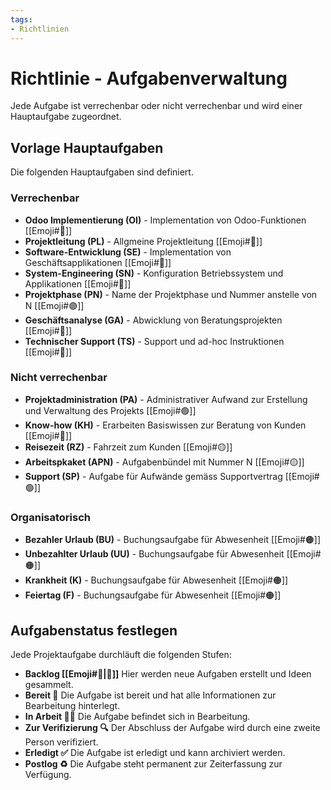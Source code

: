```yaml
---
tags:
- Richtlinien
---
```

# Richtlinie - Aufgabenverwaltung

Jede Aufgabe ist verrechenbar oder nicht verrechenbar und wird einer Hauptaufgabe zugeordnet.

## Vorlage Hauptaufgaben

Die folgenden Hauptaufgaben sind definiert.

### Verrechenbar

* **Odoo Implementierung (OI)** - Implementation von Odoo-Funktionen [[Emoji#🔴]]
* **Projektleitung (PL)** - Allgmeine Projektleitung [[Emoji#🔴]]
* **Software-Entwicklung (SE)** - Implementation von Geschäftsapplikationen [[Emoji#🔴]]
* **System-Engineering (SN)** - Konfiguration Betriebssystem und Applikationen [[Emoji#🔴]]
* **Projektphase (PN)** - Name der Projektphase und Nummer anstelle von N [[Emoji#🟣]]
* **Geschäftsanalyse (GA)** - Abwicklung von Beratungsprojekten [[Emoji#🔴]]
* **Technischer Support (TS)** - Support und ad-hoc Instruktionen [[Emoji#🔴]]

### Nicht verrechenbar

* **Projektadministration (PA)** - Administrativer Aufwand zur Erstellung und Verwaltung des Projekts [[Emoji#🟢]]
* **Know-how (KH)** - Erarbeiten Basiswissen zur Beratung von Kunden [[Emoji#🔵]]
* **Reisezeit (RZ)** - Fahrzeit zum Kunden [[Emoji#🟡]]
* **Arbeitspkaket (APN)** - Aufgabenbündel mit Nummer N [[Emoji#🟡]]
* **Support (SP)** - Aufgabe für Aufwände gemäss Supportvertrag [[Emoji#🟢]]

### Organisatorisch

* **Bezahler Urlaub (BU)** - Buchungsaufgabe für Abwesenheit [[Emoji#🟠]]
* **Unbezahlter Urlaub (UU)** - Buchungsaufgabe für Abwesenheit [[Emoji#🟠]]
* **Krankheit (K)** - Buchungsaufgabe für Abwesenheit [[Emoji#🟠]]
* **Feiertag (F)** - Buchungsaufgabe für Abwesenheit [[Emoji#🟠]]

## Aufgabenstatus festlegen

Jede Projektaufgabe durchläuft die folgenden Stufen:
* **Backlog [[Emoji#🎒|🎒]]** Hier werden neue Aufgaben erstellt und Ideen gesammelt.
* **Bereit 🏁** Die Aufgabe ist bereit und hat alle Informationen zur Bearbeitung hinterlegt.
* **In Arbeit 🧑‍💻** Die Aufgabe befindet sich in Bearbeitung.
* **Zur Verifizierung 🔍** Der Abschluss der Aufgabe wird durch eine zweite Person verifiziert.
* **Erledigt ✅** Die Aufgabe ist erledigt und kann archiviert werden.
* **Postlog ♻️** Die Aufgabe steht permanent zur Zeiterfassung zur Verfügung.